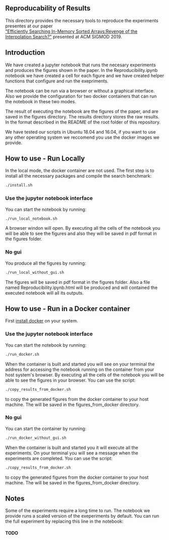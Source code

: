 ## Reproducability of Results
This directory provides the necessary tools to reproduce the experiments presentes at our paper   
["Efficiently Searching In-Memory Sorted Arrays:Revenge of the Interpolation 
Search?"](http://pages.cs.wisc.edu/~chronis/files/efficiently_searching_sorted_arrays.pdf)
presented at ACM SIGMOD 2019.

## Introduction
We have created a jupyter notebook that runs the necesary experiments and produces the figures shown in the paper.
In the Reproducibility.ipynb notebook we have created a cell for each figure and we have created helper functions that
configure and run the exepriments.

The notebook can be run via a browser or without a graphical interface. Also we provide the configuration for two docker containers
that can run the notebook in these two modes.

The result of executing the notebook are the figures of the paper, and are saved in the figures directory. The results directory 
stores the raw results. In the format described in the README of the root folder of this repository.

We have tested our scripts in Ubuntu 18.04 and 16.04, if you want to use any other operating system we reccomend you use 
the docker images we provide.

## How to use - Run Locally
In the local mode, the docker container are not used. 
The first step is to install all the necessary packages and compile the search benchmark:
```bash
./install.sh
```
### Use the jupyter notebook interface
You can start the notebook by running:
```bash
./run_local_notebook.sh
```
A browser windon will open. By executing all the cells of the notebook you will be able to see the figures and also they will be saved
in pdf format in the figures folder.

### No gui
You produce all the figures by running:
```bash
./run_local_without_gui.sh
```
The figures will be saved in pdf format in the figures folder. Also a file named Reproducibility.ipynb.html will be produced
and will contained the executed notebook will all its outputs.

## How to use - Run in a Docker container
First [install docker](https://docs.docker.com/v17.09/engine/installation/#desktop) on your system.

### Use the jupyter notebook interface
You can start the notebook by running:
```bash
./run_docker.sh
```
When the container is built and started you will see on your terminal the address for accessing the notebook running on the container
from your host system's browser. By executing all the cells of the notebook you will be able to see the figures in your browser.
You can use the script:
```bash
./copy_results_from_docker.sh
```
to copy the generated figures from the docker container to your host machine. The will be saved in the figures_from_docker directory.

### No gui
You can start the container by running:
```bash
./run_docker_without_gui.sh
```
When the container is built and started you it will execute all the experiments. On your terminal you will see a message 
when the experiments are completed.
You can use the script:
```bash
./copy_results_from_docker.sh
```
to copy the generated figures from the docker container to your host machine. The will be saved in the figures_from_docker directory.

## Notes
Some of the experiments require a long time to run. The notebook we provide runs a scaled version of the exeperiments by default. 
You can run the full experiment by replacing this line in the notebook:
#### TODO



